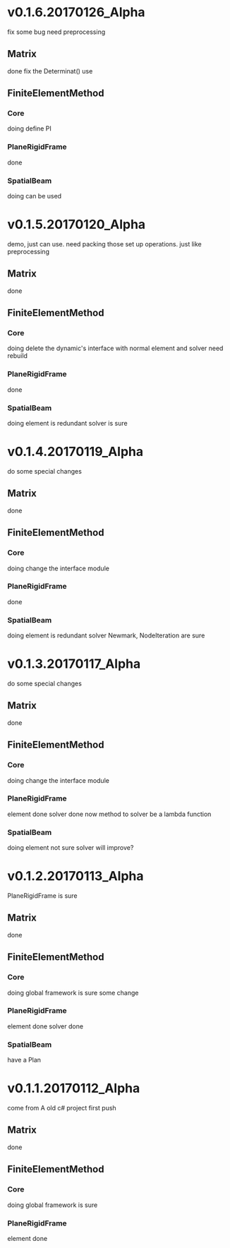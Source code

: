 # v0.1.6.20170126_Alpha
fix some bug
need preprocessing

## Matrix
done
fix the Determinat() use
## FiniteElementMethod
### Core
doing
define PI
### PlaneRigidFrame
done
### SpatialBeam
doing
can be used

# v0.1.5.20170120_Alpha
demo, just can use.
need packing those set up operations.
just like preprocessing

## Matrix
done
## FiniteElementMethod
### Core
doing
delete the dynamic's interface with normal element and solver
need rebuild
### PlaneRigidFrame
done
### SpatialBeam
doing
element is redundant
solver is sure

# v0.1.4.20170119_Alpha
do some special changes

## Matrix
done
## FiniteElementMethod
### Core
doing
change the interface module
### PlaneRigidFrame
done
### SpatialBeam
doing
element is redundant
solver Newmark, NodeIteration are sure

# v0.1.3.20170117_Alpha
do some special changes

## Matrix
done
## FiniteElementMethod
### Core
doing
change the interface module
### PlaneRigidFrame
element done
solver done
now method to solver be a lambda function
### SpatialBeam
doing
element not sure
solver will improve?

# v0.1.2.20170113_Alpha
PlaneRigidFrame is sure

## Matrix
done
## FiniteElementMethod
### Core
doing
global framework is sure
some change
### PlaneRigidFrame
element done
solver done
### SpatialBeam
have a Plan

# v0.1.1.20170112_Alpha
come from A old c# project
first push

## Matrix
done
## FiniteElementMethod
### Core
doing
global framework is sure
### PlaneRigidFrame
element done